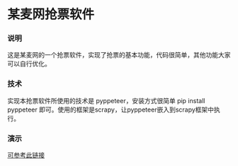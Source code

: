 某麦网抢票软件
=======
### 说明
这是某麦网的一个抢票软件，实现了抢票的基本功能，代码很简单，其他功能大家可以自行优化。
### 技术
实现本抢票软件所使用的技术是 pyppeteer，安装方式很简单 pip install pyppeteer 即可。使用的框架是scrapy，让pyppeteer嵌入到scrapy框架中执行。
### 演示
[可参考此链接](https://mp.weixin.qq.com/s?__biz=MzIyNDk1NzU3MQ==&mid=2247484248&idx=1&sn=a3e3917776238fe9b24794effb0d6d20&chksm=e80646b4df71cfa2bd8dff4dfa148085283ae7f54afb7b4f28972088f1b2127904294e2bff30&token=2001591184&lang=zh_CN#rd)
